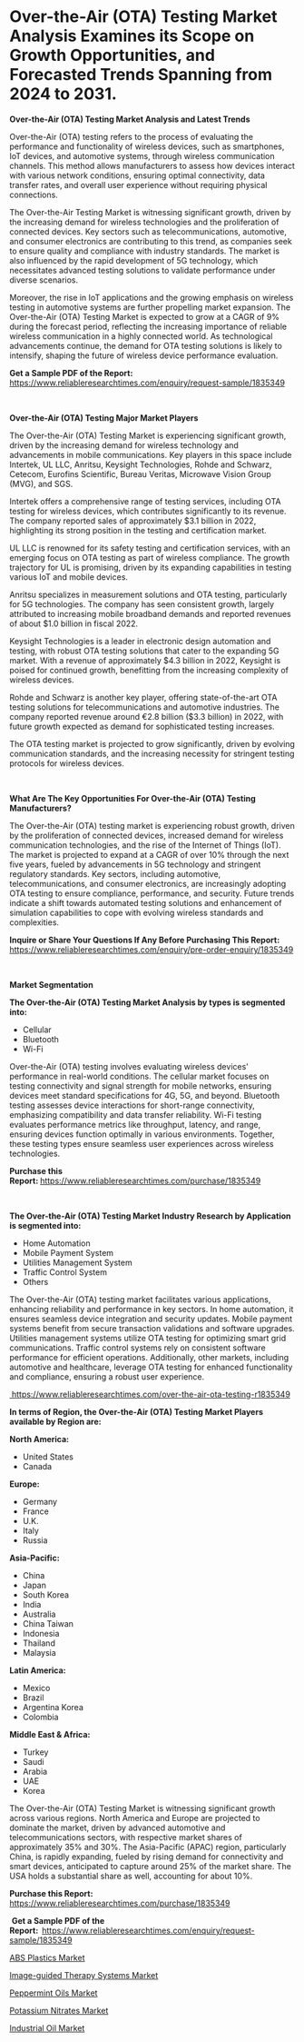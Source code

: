 <p><h1>Over-the-Air (OTA) Testing Market Analysis Examines its Scope on Growth Opportunities, and Forecasted Trends Spanning from 2024 to 2031.</h1></p><p><strong>Over-the-Air (OTA) Testing Market Analysis and Latest Trends</strong></p>
<p><p>Over-the-Air (OTA) testing refers to the process of evaluating the performance and functionality of wireless devices, such as smartphones, IoT devices, and automotive systems, through wireless communication channels. This method allows manufacturers to assess how devices interact with various network conditions, ensuring optimal connectivity, data transfer rates, and overall user experience without requiring physical connections.</p><p>The Over-the-Air Testing Market is witnessing significant growth, driven by the increasing demand for wireless technologies and the proliferation of connected devices. Key sectors such as telecommunications, automotive, and consumer electronics are contributing to this trend, as companies seek to ensure quality and compliance with industry standards. The market is also influenced by the rapid development of 5G technology, which necessitates advanced testing solutions to validate performance under diverse scenarios.</p><p>Moreover, the rise in IoT applications and the growing emphasis on wireless testing in automotive systems are further propelling market expansion. The Over-the-Air (OTA) Testing Market is expected to grow at a CAGR of 9% during the forecast period, reflecting the increasing importance of reliable wireless communication in a highly connected world. As technological advancements continue, the demand for OTA testing solutions is likely to intensify, shaping the future of wireless device performance evaluation.</p></p>
<p><strong>Get a Sample PDF of the Report:&nbsp;</strong> <a href="https://www.reliableresearchtimes.com/enquiry/request-sample/1835349?utm_campaign=1598&utm_medium=2&utm_source=Github&utm_content=ia&utm_term=16102024&utm_id=over-the-air-ota-testing">https://www.reliableresearchtimes.com/enquiry/request-sample/1835349</a></p>
<p>&nbsp;</p>
<p><strong>Over-the-Air (OTA) Testing Major Market Players</strong></p>
<p><p>The Over-the-Air (OTA) Testing Market is experiencing significant growth, driven by the increasing demand for wireless technology and advancements in mobile communications. Key players in this space include Intertek, UL LLC, Anritsu, Keysight Technologies, Rohde and Schwarz, Cetecom, Eurofins Scientific, Bureau Veritas, Microwave Vision Group (MVG), and SGS.</p><p>Intertek offers a comprehensive range of testing services, including OTA testing for wireless devices, which contributes significantly to its revenue. The company reported sales of approximately $3.1 billion in 2022, highlighting its strong position in the testing and certification market.</p><p>UL LLC is renowned for its safety testing and certification services, with an emerging focus on OTA testing as part of wireless compliance. The growth trajectory for UL is promising, driven by its expanding capabilities in testing various IoT and mobile devices.</p><p>Anritsu specializes in measurement solutions and OTA testing, particularly for 5G technologies. The company has seen consistent growth, largely attributed to increasing mobile broadband demands and reported revenues of about $1.0 billion in fiscal 2022.</p><p>Keysight Technologies is a leader in electronic design automation and testing, with robust OTA testing solutions that cater to the expanding 5G market. With a revenue of approximately $4.3 billion in 2022, Keysight is poised for continued growth, benefitting from the increasing complexity of wireless devices.</p><p>Rohde and Schwarz is another key player, offering state-of-the-art OTA testing solutions for telecommunications and automotive industries. The company reported revenue around €2.8 billion ($3.3 billion) in 2022, with future growth expected as demand for sophisticated testing increases.</p><p>The OTA testing market is projected to grow significantly, driven by evolving communication standards, and the increasing necessity for stringent testing protocols for wireless devices.</p></p>
<p>&nbsp;</p>
<p><strong>What Are The Key Opportunities For Over-the-Air (OTA) Testing Manufacturers?</strong></p>
<p><p>The Over-the-Air (OTA) testing market is experiencing robust growth, driven by the proliferation of connected devices, increased demand for wireless communication technologies, and the rise of the Internet of Things (IoT). The market is projected to expand at a CAGR of over 10% through the next five years, fueled by advancements in 5G technology and stringent regulatory standards. Key sectors, including automotive, telecommunications, and consumer electronics, are increasingly adopting OTA testing to ensure compliance, performance, and security. Future trends indicate a shift towards automated testing solutions and enhancement of simulation capabilities to cope with evolving wireless standards and complexities.</p></p>
<p><strong>Inquire or Share Your Questions If Any Before Purchasing This Report:</strong> <a href="https://www.reliableresearchtimes.com/enquiry/pre-order-enquiry/1835349?utm_campaign=1598&utm_medium=2&utm_source=Github&utm_content=ia&utm_term=16102024&utm_id=over-the-air-ota-testing">https://www.reliableresearchtimes.com/enquiry/pre-order-enquiry/1835349</a></p>
<p>&nbsp;</p>
<p><strong>Market Segmentation</strong></p>
<p><strong>The Over-the-Air (OTA) Testing Market Analysis by types is segmented into:</strong></p>
<p><ul><li>Cellular</li><li>Bluetooth</li><li>Wi-Fi</li></ul></p>
<p><p>Over-the-Air (OTA) testing involves evaluating wireless devices' performance in real-world conditions. The cellular market focuses on testing connectivity and signal strength for mobile networks, ensuring devices meet standard specifications for 4G, 5G, and beyond. Bluetooth testing assesses device interactions for short-range connectivity, emphasizing compatibility and data transfer reliability. Wi-Fi testing evaluates performance metrics like throughput, latency, and range, ensuring devices function optimally in various environments. Together, these testing types ensure seamless user experiences across wireless technologies.</p></p>
<p><strong>Purchase this Report:&nbsp;</strong><a href="https://www.reliableresearchtimes.com/purchase/1835349?utm_campaign=1598&utm_medium=2&utm_source=Github&utm_content=ia&utm_term=16102024&utm_id=over-the-air-ota-testing">https://www.reliableresearchtimes.com/purchase/1835349</a></p>
<p>&nbsp;</p>
<p><strong>The Over-the-Air (OTA) Testing Market Industry Research by Application is segmented into:</strong></p>
<p><ul><li>Home Automation</li><li>Mobile Payment System</li><li>Utilities Management System</li><li>Traffic Control System</li><li>Others</li></ul></p>
<p><p>The Over-the-Air (OTA) testing market facilitates various applications, enhancing reliability and performance in key sectors. In home automation, it ensures seamless device integration and security updates. Mobile payment systems benefit from secure transaction validations and software upgrades. Utilities management systems utilize OTA testing for optimizing smart grid communications. Traffic control systems rely on consistent software performance for efficient operations. Additionally, other markets, including automotive and healthcare, leverage OTA testing for enhanced functionality and compliance, ensuring a robust user experience.</p></p>
<p><a href="https://www.reliableresearchtimes.com/over-the-air-ota-testing-r1835349?utm_campaign=1598&utm_medium=2&utm_source=Github&utm_content=ia&utm_term=16102024&utm_id=over-the-air-ota-testing">&nbsp;https://www.reliableresearchtimes.com/over-the-air-ota-testing-r1835349</a></p>
<p><strong>In terms of Region, the Over-the-Air (OTA) Testing Market Players available by Region are:</strong></p>
<p>
    <p> <strong> North America: </strong>
        <ul>
            <li>United States</li>
            <li>Canada</li>
        </ul>
        </p> 
    <p> <strong> Europe: </strong>
        <ul>
            <li>Germany</li>
            <li>France</li>
            <li>U.K.</li>
            <li>Italy</li>
            <li>Russia</li>
        </ul>
        </p> 
    <p> <strong> Asia-Pacific: </strong>
        <ul>
            <li>China</li>
            <li>Japan</li>
            <li>South Korea</li>
            <li>India</li>
            <li>Australia</li>
            <li>China Taiwan</li>
            <li>Indonesia</li>
            <li>Thailand</li>
            <li>Malaysia</li>
        </ul>
        </p> 
    <p> <strong> Latin America: </strong>
        <ul>
            <li>Mexico</li>
            <li>Brazil</li>
            <li>Argentina Korea</li>
            <li>Colombia</li>
        </ul>
        </p> 
    <p> <strong> Middle East & Africa: </strong>
        <ul>
            <li>Turkey</li>
            <li>Saudi</li>
            <li>Arabia</li>
            <li>UAE</li>
            <li>Korea</li>
        </ul>
    </p>
    </p>
<p><p>The Over-the-Air (OTA) Testing Market is witnessing significant growth across various regions. North America and Europe are projected to dominate the market, driven by advanced automotive and telecommunications sectors, with respective market shares of approximately 35% and 30%. The Asia-Pacific (APAC) region, particularly China, is rapidly expanding, fueled by rising demand for connectivity and smart devices, anticipated to capture around 25% of the market share. The USA holds a substantial share as well, accounting for about 10%.</p></p>
<p><strong>Purchase this Report: </strong><a href="https://www.reliableresearchtimes.com/purchase/1835349?utm_campaign=1598&utm_medium=2&utm_source=Github&utm_content=ia&utm_term=16102024&utm_id=over-the-air-ota-testing">https://www.reliableresearchtimes.com/purchase/1835349</a></p>
<p>&nbsp;<strong>Get a Sample PDF of the Report:&nbsp;&nbsp;</strong><a href="https://www.reliableresearchtimes.com/enquiry/request-sample/1835349?utm_campaign=1598&utm_medium=2&utm_source=Github&utm_content=ia&utm_term=16102024&utm_id=over-the-air-ota-testing">https://www.reliableresearchtimes.com/enquiry/request-sample/1835349</a></p>
<p><strong></strong></p>
<p><p><a href="https://www.linkedin.com/pulse/abs-plastics-market-refracting-trends-consumer-behaviors-hlkwe?utm_campaign=1598&utm_medium=2&utm_source=Github&utm_content=ia&utm_term=16102024&utm_id=over-the-air-ota-testing">ABS Plastics Market</a></p><p><a href="https://github.com/MarciaRunte/Market-Research-Report-List-1/blob/main/image-guided-therapy-systems-market.md?utm_campaign=1598&utm_medium=2&utm_source=Github&utm_content=ia&utm_term=16102024&utm_id=over-the-air-ota-testing">Image-guided Therapy Systems Market</a></p><p><a href="https://www.linkedin.com/pulse/peppermint-oils-market-analysis-report-global-insights-region-ikcye?utm_campaign=1598&utm_medium=2&utm_source=Github&utm_content=ia&utm_term=16102024&utm_id=over-the-air-ota-testing">Peppermint Oils Market</a></p><p><a href="https://www.linkedin.com/pulse/global-potassium-nitrates-market-focus-product-type-food-gradeagriculture-jmgme?utm_campaign=1598&utm_medium=2&utm_source=Github&utm_content=ia&utm_term=16102024&utm_id=over-the-air-ota-testing">Potassium Nitrates Market</a></p><p><a href="https://www.linkedin.com/pulse/industrial-oil-market-investigation-industry-evolution-forecast-soc4e?utm_campaign=1598&utm_medium=2&utm_source=Github&utm_content=ia&utm_term=16102024&utm_id=over-the-air-ota-testing">Industrial Oil Market</a></p></p>